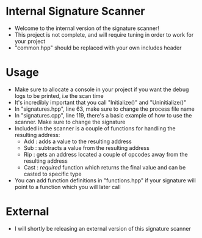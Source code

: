 # Internal Signature Scanner
- Welcome to the internal version of the signature scanner!
- This project is not complete, and will require tuning in order to work for your project
- "common.hpp" should be replaced with your own includes header

# Usage
- Make sure to allocate a console in your project if you want the debug logs to be printed, i.e the scan time
- It's incredibly important that you call "Initialize()" and "Uninitialize()"
- In "signatures.hpp", line 63, make sure to change the process file name
- In "signatures.cpp", line 119, there's a basic example of how to use the scanner. 
  Make sure to change the signature
- Included in the scanner is a couple of functions for handling the resulting address:
  - Add : adds a value to the resulting address
  - Sub : subtracts a value from the resulting address
  - Rip : gets an address located a couple of opcodes away from the resulting address
  - Cast : *required* function which returns the final value and can be casted to specific type
- You can add function definitions in "functions.hpp" if your signature will point to a function which you will later call

# External
- I will shortly be releasing an external version of this signature scanner
